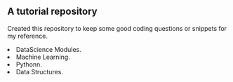 ## A tutorial repository 
Created this repository to keep some good coding questions or snippets for my reference. 
<li>DataScience Modules.
<li>Machine Learning.
<li>Pythonn.
<li>Data Structures.

